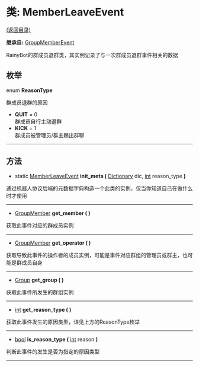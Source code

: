 # 类: MemberLeaveEvent

[(返回目录)](./)

**继承自:** [GroupMemberEvent](GroupMemberEvent.md)

RainyBot的群成员退群类，其实例记录了与一次群成员退群事件相关的数据

## 枚举

enum **ReasonType**

群成员退群的原因

* **QUIT** = 0\
  群成员自行主动退群
* **KICK** = 1\
  群成员被管理员/群主踢出群聊

***

## 方法

* static [MemberLeaveEvent](MemberLeaveEvent.md) **init\_meta (** [Dictionary](https://docs.godotengine.org/en/latest/classes/class\_dictionary.html) dic, [int](https://docs.godotengine.org/en/latest/classes/class\_int.html) reason\_type **)**

通过机器人协议后端的元数据字典构造一个此类的实例，仅当你知道自己在做什么时才使用

***

* [GroupMember](GroupMember.md) **get\_member ( )**

获取此事件对应的群成员实例

***

* [GroupMember](GroupMember.md) **get\_operator ( )**

获取导致此事件的操作者的成员实例，可能是事件对应群组的管理员或群主，也可能是群成员自身

***

* [Group](Group.md) **get\_group ( )**

获取此事件所发生的群组实例

***

* [int](https://docs.godotengine.org/en/latest/classes/class\_int.html) **get\_reason\_type ( )**

获取此事件发生的原因类型，详见上方的ReasonType枚举

***

* [bool](https://docs.godotengine.org/en/latest/classes/class\_bool.html) **is\_reason\_type (** [int](https://docs.godotengine.org/en/latest/classes/class\_int.html) reason **)**

判断此事件的发生是否为指定的原因类型

***
